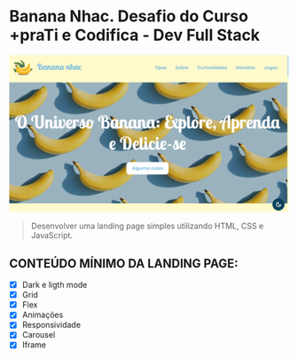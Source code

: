 # Banana Nhac. Desafio do Curso +praTi e Codifica - Dev Full Stack

![preview](./assets/images/apresentation.png)

> Desenvolver uma landing page simples utilizando HTML, CSS e JavaScript.

## CONTEÚDO MÍNIMO DA LANDING PAGE:

- [x] Dark e ligth mode
- [x] Grid
- [x] Flex
- [x] Animações
- [x] Responsividade
- [x] Carousel
- [x] Iframe